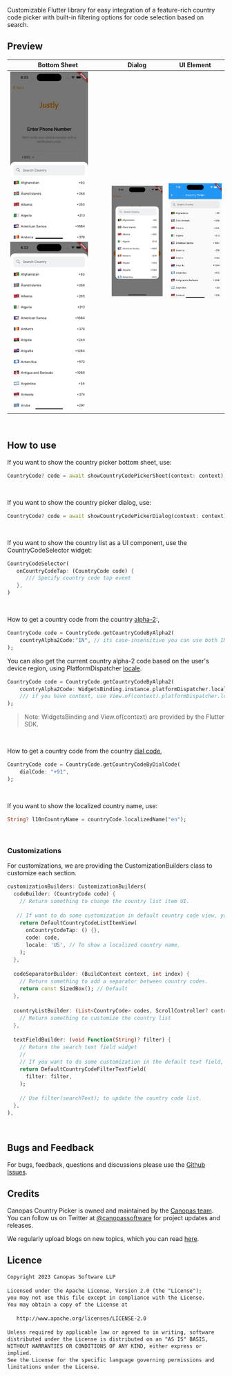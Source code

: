 Customizable Flutter library for easy integration of a feature-rich country code picker with built-in filtering options for code selection based on search.

## Preview

| Bottom Sheet | Dialog | UI Element |
| --- | --- | --- |
| <img src="screenshots/country_picker_sheet_initial.png" width="180"> <img src="screenshots/country_picker_sheet_max_height.png" width="180"> | <img src="screenshots/country_picker_dialog.png" width="180"> | <img src="screenshots/country_picker_ui_component.png" width="180">|

<br/>

## How to use

If you want to show the country picker bottom sheet, use:
```dart
CountryCode? code = await showCountryCodePickerSheet(context: context);
```

<br/>

If you want to show the country picker dialog, use:
```dart
CountryCode? code = await showCountryCodePickerDialog(context: context);
```

<br/>

If you want to show the country list as a UI component, use the CountryCodeSelector widget:
```dart
CountryCodeSelector(
   onCountryCodeTap: (CountryCode code) {
      /// Specify country code tap event
   },
)
```

<br/>

How to get a country code from the country [alpha-2](https://en.wikipedia.org/wiki/ISO_3166-1_alpha-2):,
```dart
CountryCode code = CountryCode.getCountryCodeByAlpha2(
    countryAlpha2Code:"IN", // its case-insensitive you can use both IN or in
);
```      
You can also get the current country alpha-2 code based on the user's device region, using PlatformDispatcher [locale](https://api.flutter.dev/flutter/dart-ui/PlatformDispatcher/locale.html).
```dart
CountryCode code = CountryCode.getCountryCodeByAlpha2(
    countryAlpha2Code: WidgetsBinding.instance.platformDispatcher.locale.countryCode, 
    /// if you have context, use View.of(context).platformDispatcher.locale.countryCode
);
```
> Note: WidgetsBinding and View.of(context) are provided by the Flutter SDK.

<br/>

How to get a country code from the country [dial code](https://en.wikipedia.org/wiki/List_of_country_calling_codes),
```dart
CountryCode code = CountryCode.getCountryCodeByDialCode(
    dialCode: "+91",
);
```

<br/>

If you want to show the localized country name, use:
```dart
String? l10nCountryName = countryCode.localizedName("en");
```

<br/>


### Customizations
For customizations, we are providing the CustomizationBuilders class to customize each section.
```dart
customizationBuilders: CustomizationBuilders(
  codeBuilder: (CountryCode code) {
    // Return something to change the country list item UI.

   // If want to do some customization in default country code view, you can use
    return DefaultCountryCodeListItemView(
      onCountryCodeTap: () {},
      code: code,
      locale: 'US', // To show a localized country name,
    );
  },
  
  codeSeparatorBuilder: (BuildContext context, int index) {
    // Return something to add a separator between country codes.
    return const SizedBox(); // Default
  },
  
  countryListBuilder: (List<CountryCode> codes, ScrollController? controller) {
    // Return something to customize the country list
  },
  
  textFieldBuilder: (void Function(String)? filter) {
    // Return the search text field widget
    //
    // If you want to do some customization in the default text field, you can use
    return DefaultCountryCodeFilterTextField(
      filter: filter,
    );

    // Use filter(searchText); to update the country code list.
  },
),
```


<br/>

## Bugs and Feedback
For bugs, feedback, questions and discussions please use the [Github Issues](https://github.com/canopas/flutter-country-picker/issues).

## Credits
Canopas Country Picker is owned and maintained by the [Canopas team](https://canopas.com/).
You can follow us on Twitter at [@canopassoftware](https://twitter.com/canopassoftware) for project updates and releases.

We regularly upload blogs on new topics, which you can read [here](https://blog.canopas.com/).

## Licence
```
Copyright 2023 Canopas Software LLP

Licensed under the Apache License, Version 2.0 (the "License");
you may not use this file except in compliance with the License.
You may obtain a copy of the License at

   http://www.apache.org/licenses/LICENSE-2.0

Unless required by applicable law or agreed to in writing, software
distributed under the License is distributed on an "AS IS" BASIS,
WITHOUT WARRANTIES OR CONDITIONS OF ANY KIND, either express or implied.
See the License for the specific language governing permissions and
limitations under the License.
```
